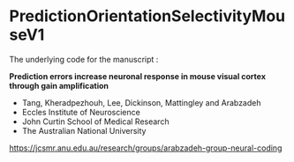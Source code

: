 # PredictionOrientationSelectivityMouseV1

The underlying code for the manuscript : 


**Prediction errors increase neuronal response in mouse visual cortex through gain amplification**


- Tang, Kheradpezhouh, Lee, Dickinson, Mattingley and Arabzadeh
- Eccles Institute of Neuroscience
- John Curtin School of Medical Research 
- The Australian National University 

https://jcsmr.anu.edu.au/research/groups/arabzadeh-group-neural-coding

